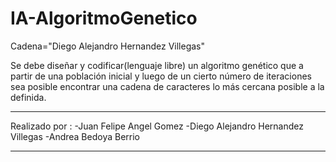 # IA-AlgoritmoGenetico

Cadena="Diego Alejandro Hernandez Villegas"

Se debe diseñar y codificar(lenguaje libre) un algoritmo genético que a partir de una población inicial y luego de un cierto número de iteraciones sea posible encontrar una cadena de caracteres lo más cercana posible a la definida.

*******************************************
Realizado por : 
-Juan Felipe Angel Gomez
-Diego Alejandro Hernandez Villegas
-Andrea Bedoya Berrio
*******************************************
